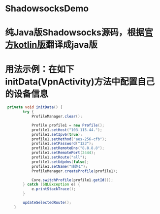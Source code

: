 # ShadowsocksDemo

# 纯Java版Shadowsocks源码，根据[官方kotlin版](https://github.com/shadowsocksrr/shadowsocksr-android)翻译成java版

# 用法示例：在如下initData(VpnActivity)方法中配置自己的设备信息

```Java
 private void initData() {
        try {
            ProfileManager.clear();

            Profile profile1 = new Profile();
            profile1.setHost("103.115.44.");
            profile1.setIpv6(true);
            profile1.setMethod("aes-256-cfb");
            profile1.setPassword("123");
            profile1.setRemoteDns("8.8.8.8");
            profile1.setRemotePort(2444);
            profile1.setRoute("all");
            profile1.setUdpdns(false);
            profile1.setName("线路1");
            ProfileManager.createProfile(profile1);

            Core.switchProfile(profile1.getId());
        } catch (SQLException e) {
            e.printStackTrace();
        }

        updateSelectedRoute();
    }
```
